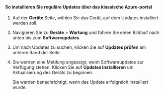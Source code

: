 <!--author=SharS last changed: 9/17/15-->

#### <a name="to-install-regular-updates-via-the-azure-classic-portal"></a>So installieren Sie reguläre Updates über das klassische Azure-portal
1. Auf der **Geräte** Seite, wählen Sie das Gerät, auf dem Updates installiert werden soll.
2. Navigieren Sie zu **Geräte** > **Wartung** und führen Sie einen Bildlauf nach unten bis zum **Softwareupdates**.
3. Um nach Updates zu suchen, klicken Sie auf **Updates prüfen** am unteren Rand der Seite.
4. Sie werden eine Meldung angezeigt, wenn Softwareupdates zur Verfügung stehen. Klicken Sie auf **Updates installieren** um Aktualisierung des Geräts zu beginnen.
   
    Sie werden benachrichtigt, wenn das Update erfolgreich installiert wurde.


